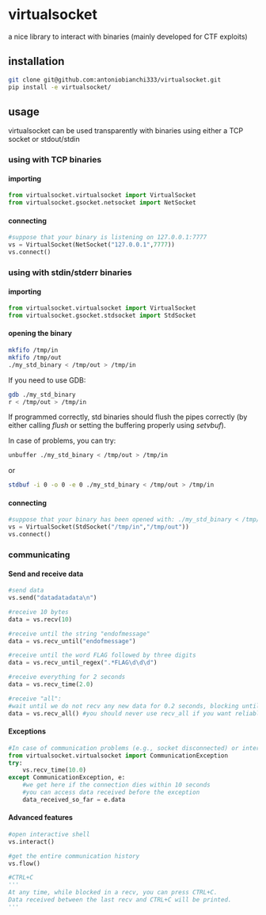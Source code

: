 # virtualsocket
a nice library to interact with binaries (mainly developed for CTF exploits)

## installation


```bash
git clone git@github.com:antoniobianchi333/virtualsocket.git
pip install -e virtualsocket/
```

## usage
virtualsocket can be used transparently with binaries using either a TCP socket or stdout/stdin

### using with TCP binaries
#### importing
```python
from virtualsocket.virtualsocket import VirtualSocket
from virtualsocket.gsocket.netsocket import NetSocket
```
#### connecting
```python
#suppose that your binary is listening on 127.0.0.1:7777
vs = VirtualSocket(NetSocket("127.0.0.1",7777))
vs.connect()
```

### using with stdin/stderr binaries
#### importing
```python
from virtualsocket.virtualsocket import VirtualSocket
from virtualsocket.gsocket.stdsocket import StdSocket
```
#### opening the binary
```bash
mkfifo /tmp/in
mkfifo /tmp/out
./my_std_binary < /tmp/out > /tmp/in
```
If you need to use GDB:
```bash
gdb ./my_std_binary
r < /tmp/out > /tmp/in
```
If programmed correctly, std binaries should flush the pipes correctly (by either calling _flush_ or setting the buffering properly using _setvbuf_).

In case of problems, you can try:
```bash
unbuffer ./my_std_binary < /tmp/out > /tmp/in
```
or
```bash
stdbuf -i 0 -o 0 -e 0 ./my_std_binary < /tmp/out > /tmp/in
```

#### connecting
```python
#suppose that your binary has been opened with: ./my_std_binary < /tmp/out > /tmp/in
vs = VirtualSocket(StdSocket("/tmp/in","/tmp/out"))
vs.connect()
```

### communicating
#### Send and receive data
```python
#send data
vs.send("datadatadata\n")

#receive 10 bytes
data = vs.recv(10)

#receive until the string "endofmessage"
data = vs.recv_until("endofmessage")

#receive until the word FLAG followed by three digits
data = vs.recv_until_regex(".*FLAG\d\d\d")

#receive everything for 2 seconds
data = vs.recv_time(2.0)

#receive "all":
#wait until we do not recv any new data for 0.2 seconds, blocking until "something" is received
data = vs.recv_all() #you should never use recv_all if you want reliable code!
```

#### Exceptions
```python
#In case of communication problems (e.g., socket disconnected) or interrupted recv/send a CommunicationException is generated
from virtualsocket.virtualsocket import CommunicationException
try:
    vs.recv_time(10.0)
except CommunicationException, e:
    #we get here if the connection dies within 10 seconds
    #you can access data received before the exception
    data_received_so_far = e.data
```

#### Advanced features
```python
#open interactive shell
vs.interact()

#get the entire communication history
vs.flow()

#CTRL+C
'''
At any time, while blocked in a recv, you can press CTRL+C.
Data received between the last recv and CTRL+C will be printed.
'''


